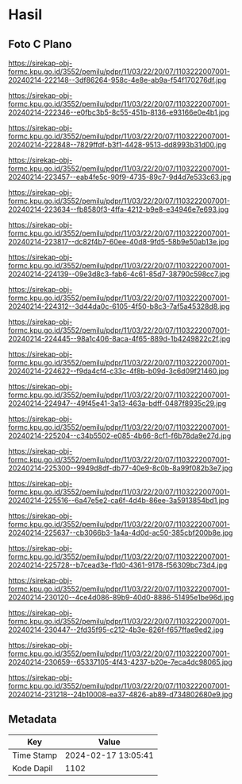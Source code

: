 # Hasil

## Foto C Plano

https://sirekap-obj-formc.kpu.go.id/3552/pemilu/pdpr/11/03/22/20/07/1103222007001-20240214-222148--3df86264-958c-4e8e-ab9a-f54f170276df.jpg

https://sirekap-obj-formc.kpu.go.id/3552/pemilu/pdpr/11/03/22/20/07/1103222007001-20240214-222346--e0fbc3b5-8c55-451b-8136-e93166e0e4b1.jpg

https://sirekap-obj-formc.kpu.go.id/3552/pemilu/pdpr/11/03/22/20/07/1103222007001-20240214-222848--7829ffdf-b3f1-4428-9513-dd8993b31d00.jpg

https://sirekap-obj-formc.kpu.go.id/3552/pemilu/pdpr/11/03/22/20/07/1103222007001-20240214-223457--eab4fe5c-90f9-4735-89c7-9d4d7e533c63.jpg

https://sirekap-obj-formc.kpu.go.id/3552/pemilu/pdpr/11/03/22/20/07/1103222007001-20240214-223634--fb8580f3-4ffa-4212-b9e8-e34946e7e693.jpg

https://sirekap-obj-formc.kpu.go.id/3552/pemilu/pdpr/11/03/22/20/07/1103222007001-20240214-223817--dc82f4b7-60ee-40d8-9fd5-58b9e50ab13e.jpg

https://sirekap-obj-formc.kpu.go.id/3552/pemilu/pdpr/11/03/22/20/07/1103222007001-20240214-224139--09e3d8c3-fab6-4c61-85d7-38790c598cc7.jpg

https://sirekap-obj-formc.kpu.go.id/3552/pemilu/pdpr/11/03/22/20/07/1103222007001-20240214-224312--3d44da0c-6105-4f50-b8c3-7af5a45328d8.jpg

https://sirekap-obj-formc.kpu.go.id/3552/pemilu/pdpr/11/03/22/20/07/1103222007001-20240214-224445--98a1c406-8aca-4f65-889d-1b4249822c2f.jpg

https://sirekap-obj-formc.kpu.go.id/3552/pemilu/pdpr/11/03/22/20/07/1103222007001-20240214-224622--f9da4cf4-c33c-4f8b-b09d-3c6d09f21460.jpg

https://sirekap-obj-formc.kpu.go.id/3552/pemilu/pdpr/11/03/22/20/07/1103222007001-20240214-224947--49f45e41-3a13-463a-bdff-0487f8935c29.jpg

https://sirekap-obj-formc.kpu.go.id/3552/pemilu/pdpr/11/03/22/20/07/1103222007001-20240214-225204--c34b5502-e085-4b66-8cf1-f6b78da9e27d.jpg

https://sirekap-obj-formc.kpu.go.id/3552/pemilu/pdpr/11/03/22/20/07/1103222007001-20240214-225300--9949d8df-db77-40e9-8c0b-8a99f082b3e7.jpg

https://sirekap-obj-formc.kpu.go.id/3552/pemilu/pdpr/11/03/22/20/07/1103222007001-20240214-225516--6a47e5e2-ca6f-4d4b-86ee-3a5913854bd1.jpg

https://sirekap-obj-formc.kpu.go.id/3552/pemilu/pdpr/11/03/22/20/07/1103222007001-20240214-225637--cb3066b3-1a4a-4d0d-ac50-385cbf200b8e.jpg

https://sirekap-obj-formc.kpu.go.id/3552/pemilu/pdpr/11/03/22/20/07/1103222007001-20240214-225728--b7cead3e-f1d0-4361-9178-f56309bc73d4.jpg

https://sirekap-obj-formc.kpu.go.id/3552/pemilu/pdpr/11/03/22/20/07/1103222007001-20240214-230120--4ce4d086-89b9-40d0-8886-51495e1be96d.jpg

https://sirekap-obj-formc.kpu.go.id/3552/pemilu/pdpr/11/03/22/20/07/1103222007001-20240214-230447--2fd35f95-c212-4b3e-826f-f657ffae9ed2.jpg

https://sirekap-obj-formc.kpu.go.id/3552/pemilu/pdpr/11/03/22/20/07/1103222007001-20240214-230659--65337105-4f43-4237-b20e-7eca4dc98065.jpg

https://sirekap-obj-formc.kpu.go.id/3552/pemilu/pdpr/11/03/22/20/07/1103222007001-20240214-231218--24b10008-ea37-4826-ab89-d734802680e9.jpg


## Metadata

| Key        | Value               |
| ---------- | ------------------- |
| Time Stamp | 2024-02-17 13:05:41 |
| Kode Dapil | 1102                |



